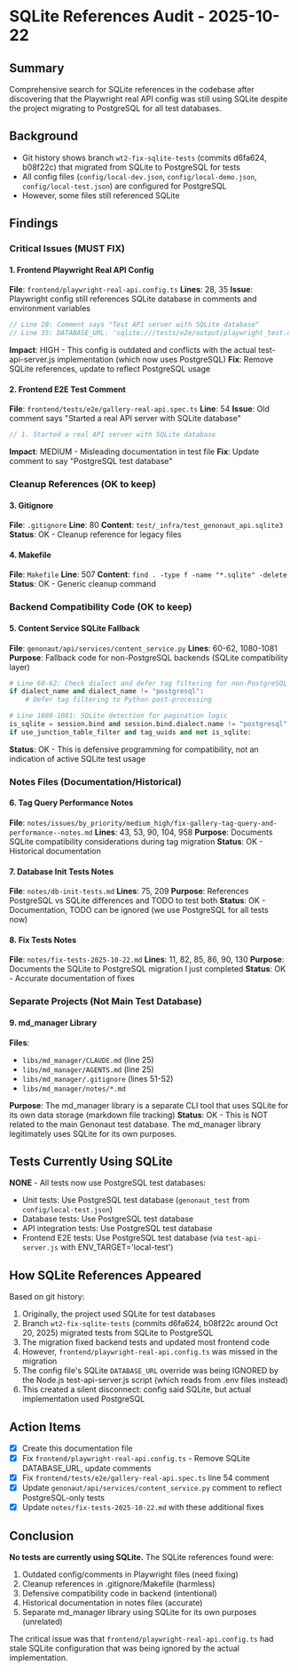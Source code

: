 # SQLite References Audit - 2025-10-22

## Summary
Comprehensive search for SQLite references in the codebase after discovering that the Playwright real API config was still using SQLite despite the project migrating to PostgreSQL for all test databases.

## Background
- Git history shows branch `wt2-fix-sqlite-tests` (commits d6fa624, b08f22c) that migrated from SQLite to PostgreSQL for tests
- All config files (`config/local-dev.json`, `config/local-demo.json`, `config/local-test.json`) are configured for PostgreSQL
- However, some files still referenced SQLite

## Findings

### Critical Issues (MUST FIX)

#### 1. Frontend Playwright Real API Config
**File**: `frontend/playwright-real-api.config.ts`
**Lines**: 28, 35
**Issue**: Playwright config still references SQLite database in comments and environment variables
```typescript
// Line 28: Comment says "Test API server with SQLite database"
// Line 35: DATABASE_URL: 'sqlite:///tests/e2e/output/playwright_test.db'
```
**Impact**: HIGH - This config is outdated and conflicts with the actual test-api-server.js implementation (which now uses PostgreSQL)
**Fix**: Remove SQLite references, update to reflect PostgreSQL usage

#### 2. Frontend E2E Test Comment
**File**: `frontend/tests/e2e/gallery-real-api.spec.ts`
**Line**: 54
**Issue**: Old comment says "Started a real API server with SQLite database"
```typescript
// 1. Started a real API server with SQLite database
```
**Impact**: MEDIUM - Misleading documentation in test file
**Fix**: Update comment to say "PostgreSQL test database"

### Cleanup References (OK to keep)

#### 3. Gitignore
**File**: `.gitignore`
**Line**: 80
**Content**: `test/_infra/test_genonaut_api.sqlite3`
**Status**: OK - Cleanup reference for legacy files

#### 4. Makefile
**File**: `Makefile`
**Line**: 507
**Content**: `find . -type f -name "*.sqlite" -delete`
**Status**: OK - Generic cleanup command

### Backend Compatibility Code (OK to keep)

#### 5. Content Service SQLite Fallback
**File**: `genonaut/api/services/content_service.py`
**Lines**: 60-62, 1080-1081
**Purpose**: Fallback code for non-PostgreSQL backends (SQLite compatibility layer)
```python
# Line 60-62: Check dialect and defer tag filtering for non-PostgreSQL
if dialect_name and dialect_name != "postgresql":
    # Defer tag filtering to Python post-processing

# Line 1080-1081: SQLite detection for pagination logic
is_sqlite = session.bind and session.bind.dialect.name != "postgresql"
if use_junction_table_filter and tag_uuids and not is_sqlite:
```
**Status**: OK - This is defensive programming for compatibility, not an indication of active SQLite test usage

### Notes Files (Documentation/Historical)

#### 6. Tag Query Performance Notes
**File**: `notes/issues/by_priority/medium_high/fix-gallery-tag-query-and-performance--notes.md`
**Lines**: 43, 53, 90, 104, 958
**Purpose**: Documents SQLite compatibility considerations during tag migration
**Status**: OK - Historical documentation

#### 7. Database Init Tests Notes
**File**: `notes/db-init-tests.md`
**Lines**: 75, 209
**Purpose**: References PostgreSQL vs SQLite differences and TODO to test both
**Status**: OK - Documentation, TODO can be ignored (we use PostgreSQL for all tests now)

#### 8. Fix Tests Notes
**File**: `notes/fix-tests-2025-10-22.md`
**Lines**: 11, 82, 85, 86, 90, 130
**Purpose**: Documents the SQLite to PostgreSQL migration I just completed
**Status**: OK - Accurate documentation of fixes

### Separate Projects (Not Main Test Database)

#### 9. md_manager Library
**Files**:
- `libs/md_manager/CLAUDE.md` (line 25)
- `libs/md_manager/AGENTS.md` (line 25)
- `libs/md_manager/.gitignore` (lines 51-52)
- `libs/md_manager/notes/*.md`

**Purpose**: The md_manager library is a separate CLI tool that uses SQLite for its own data storage (markdown file tracking)
**Status**: OK - This is NOT related to the main Genonaut test database. The md_manager library legitimately uses SQLite for its own purposes.

## Tests Currently Using SQLite

**NONE** - All tests now use PostgreSQL test databases:
- Unit tests: Use PostgreSQL test database (`genonaut_test` from `config/local-test.json`)
- Database tests: Use PostgreSQL test database
- API integration tests: Use PostgreSQL test database
- Frontend E2E tests: Use PostgreSQL test database (via `test-api-server.js` with ENV_TARGET='local-test')

## How SQLite References Appeared

Based on git history:
1. Originally, the project used SQLite for test databases
2. Branch `wt2-fix-sqlite-tests` (commits d6fa624, b08f22c around Oct 20, 2025) migrated tests from SQLite to PostgreSQL
3. The migration fixed backend tests and updated most frontend code
4. However, `frontend/playwright-real-api.config.ts` was missed in the migration
5. The config file's SQLite `DATABASE_URL` override was being IGNORED by the Node.js test-api-server.js script (which reads from .env files instead)
6. This created a silent disconnect: config said SQLite, but actual implementation used PostgreSQL

## Action Items

- [x] Create this documentation file
- [x] Fix `frontend/playwright-real-api.config.ts` - Remove SQLite DATABASE_URL, update comments
- [x] Fix `frontend/tests/e2e/gallery-real-api.spec.ts` line 54 comment
- [x] Update `genonaut/api/services/content_service.py` comment to reflect PostgreSQL-only tests
- [x] Update `notes/fix-tests-2025-10-22.md` with these additional fixes

## Conclusion

**No tests are currently using SQLite.** The SQLite references found were:
1. Outdated config/comments in Playwright files (need fixing)
2. Cleanup references in .gitignore/Makefile (harmless)
3. Defensive compatibility code in backend (intentional)
4. Historical documentation in notes files (accurate)
5. Separate md_manager library using SQLite for its own purposes (unrelated)

The critical issue was that `frontend/playwright-real-api.config.ts` had stale SQLite configuration that was being ignored by the actual implementation.
